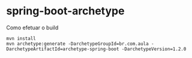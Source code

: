 # spring-boot-archetype

Como efetuar o build

```
mvn install
mvn archetype:generate -DarchetypeGroupId=br.com.aula -DarchetypeArtifactId=archetype-spring-boot -DarchetypeVersion=1.2.0
```
